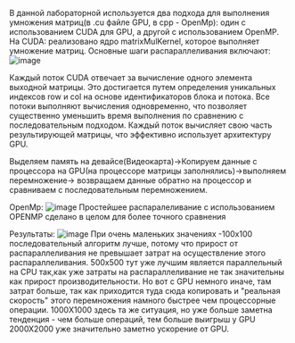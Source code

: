 В данной лабораторной используется два подхода для выполнения умножения матриц(в .cu файле GPU, в cpp - OpenMp): один с использованием CUDA для GPU, а другой с использованием OpenMP.
На CUDA:
реализовано ядро matrixMulKernel, которое выполняет умножение матриц. Основные шаги распараллеливания включают:
![image](https://github.com/user-attachments/assets/266a280c-cd61-4b52-a17b-3dd6205444af)

Каждый поток CUDA отвечает за вычисление одного элемента выходной матрицы. Это достигается путем определения уникальных индексов row и col на основе идентификаторов блока и потока.
Все потоки выполняют вычисления одновременно, что позволяет существенно уменьшить время выполнения по сравнению с последовательным подходом. Каждый поток вычисляет свою часть результирующей матрицы, что эффективно использует архитектуру GPU.

Выделяем память на девайсе(Видеокарта)->Копируем данные с процессора на GPU(на процессоре матрицы заполнялись)->выполняем перемножение-> возвращаем данные обратно на процессор и сравниваем с последовательным перемножением.

OpenMp:
![image](https://github.com/user-attachments/assets/044173a4-fd4d-4dd7-8bfe-662aa2ac93db)
Простейшее распаралеливание с использованием OPENMP сделано в целом для более точного сравнения

Результаты:
![image](https://github.com/user-attachments/assets/abdae47d-28d1-4a0c-a5ae-588b6d5471c9)
При очень маленьких значениях -100x100 последовательный алгоритм лучше, потому что прирост от распараллеливания не превышает затрат на осуществление этого распараллеливания.
500x500 тут уже лучшим является параллельный на CPU так,как уже затраты на распараллеливание не так значительны как прирост производительности. Но вот с GPU немного иначе, там затрат больше, так как приходится туда сюда копировать и "реальная скорость" этого перемножения намного быстрее чем процессорные операции.
1000X1000 здесь та же ситуация, но уже больше заметна тенденция - чем больше операций, тем больше выигрыш у GPU 
2000X2000 уже значительно заметно ускорение от GPU.
